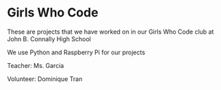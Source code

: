 # Girls Who Code

These are projects that we have worked on in our Girls Who Code club at John B. Connally High School

We use Python and Raspberry Pi for our projects


Teacher: Ms. Garcia

Volunteer: Dominique Tran
